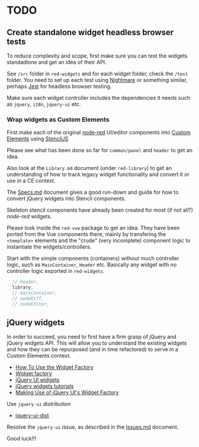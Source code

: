 # TODO

## Create standalone widget headless browser tests

To reduce complexity and scope, first make sure you can test the widgets standadlone and get an idea of their API.

See `/src` folder in `red-widgets` and for each widget folder, check the `/test` folder. You need to set up each test using [Nightmare](nightmarejs.org/) or something similar, perhaps [Jest](https://facebook.github.io/jest/) for headless browser testing.

Make sure each widget controller includes the dependencies it needs such as `jquery`, `i18n`, `jquery-ui` etc.

### Wrap widgets as Custom Elements

First make each of the original [node-red](nodered.org/) UI/editor components into [Custom Elements](https://developer.mozilla.org/en-US/docs/Web/Web_Components/Custom_Elements) using [StencilJS](https://stenciljs.com/)

Please see what has been done so far for `common/panel` and `header` to get an idea.

Also look at the `Library.md` document (under `red-library`) to get an understanding of how to track legacy widget functionality and convert it or use in a CE context.

The [Specs.md]() document gives a good run-down and guide for how to convert jQuery widgets into Stencil components.

Skeleton stencil components have already been created for most (if not all?) *node-red* widgets.

Please look inside the `red-vue` package to get an idea. They have been ported from the Vue components there, mainly by transfering the `<template>` elements and the "crude" (very incomplete) component logic to instantiate the widgets/controllers.

Start with the simple components (containers) without much controller logic, such as `MainContainer`, `Header` etc. Basically any widget with no controller logic exported in `red-widgets`.

```js
  // header,
  library,
  // mainContainer,
  // nodeDiff,
  // nodeEditor,
```

## jQuery widgets

In order to succeed, you need to first have a firm grasp of jQuery and jQuery widgets API. This will allow you to understand the existing widgets and how they can be repurposed (and in time refactored) to serve in a Custom Elements context.

- [How To Use the Widget Factory](https://learn.jquery.com/jquery-ui/widget-factory/how-to-use-the-widget-factory/)
- [Widget factory](https://jqueryui.com/widget/)
- [jQuery UI widgets](https://api.jqueryui.com/category/widgets/)
- [jQuery widgets tutorials](https://www.tutorialspoint.com/jquery/jquery-widgets.htm)
- [Making Use of jQuery UI's Widget Factory](https://code.tutsplus.com/tutorials/making-use-of-jquery-uis-widget-factory--net-29606)

Use `jquery-ui` distribution

- [jquery-ui-dist](https://www.npmjs.com/package/jquery-ui-dist)

Resolve the `jquery-ui` issue, as described in the [Issues.md]() document.

Good luck!!!
